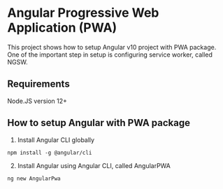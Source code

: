 # Angular Progressive Web Application (PWA)
This project shows how to setup Angular v10 project with PWA package. One of the important step in setup is configuring service worker, called NGSW.

## Requirements
Node.JS version 12+

## How to setup Angular with PWA package
1. Install Angular CLI globally
```console
npm install -g @angular/cli
```
2. Install Angular using Angular CLI, called AngularPWA
```console
ng new AngularPwa
```
